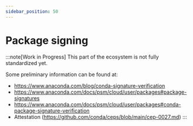 ```yaml
---
sidebar_position: 50
---
```

# Package signing

:::note[Work in Progress]
This part of the ecosystem is not fully standardized yet.

Some preliminary information can be found at:
- https://www.anaconda.com/blog/conda-signature-verification
- https://www.anaconda.com/docs/psm/cloud/user/packages#package-signatures
- https://www.anaconda.com/docs/psm/cloud/user/packages#conda-package-signature-verification
- Attestation (https://github.com/conda/ceps/blob/main/cep-0027.md)
:::
